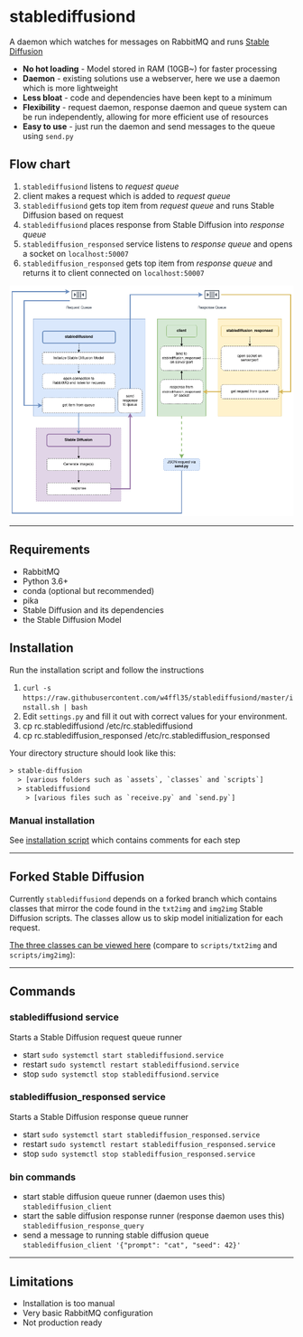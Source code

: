 # stablediffusiond

A daemon which watches for messages on RabbitMQ and runs [Stable Diffusion](https://github.com/CompVis/stable-diffusion)

- **No hot loading** - Model stored in RAM (10GB~) for faster processing
- **Daemon** - existing solutions use a webserver, here we use a daemon which is more lightweight
- **Less bloat** - code and dependencies have been kept to a minimum
- **Flexibility** - request daemon, response daemon and queue system can be run independently, allowing for more efficient use of resources
- **Easy to use** - just run the daemon and send messages to the queue using `send.py`

## Flow chart

1. `stablediffusiond` listens to _request queue_
2. client makes a request which is added to _request queue_
3. `stablediffusiond` gets top item from _request queue_ and runs Stable Diffusion based on request
4. `stablediffusiond` places response from Stable Diffusion into _response queue_
5. `stablediffusion_responsed` service listens to _response queue_ and opens a socket on `localhost:50007`
6. `stablediffusion_responsed` gets top item from _response queue_ and returns it to client connected on `localhost:50007`

![img.png](src/stablediffusiond_flowchart.png)

---

## Requirements

- RabbitMQ
- Python 3.6+
- conda (optional but recommended)
- pika
- Stable Diffusion and its dependencies
- the Stable Diffusion Model

## Installation

Run the installation script and follow the instructions

1. `curl -s https://raw.githubusercontent.com/w4ffl35/stablediffusiond/master/install.sh | bash`
2. Edit `settings.py` and fill it out with correct values for your environment.
3. cp rc.stablediffusiond /etc/rc.stablediffusiond
4. cp rc.stablediffusion_responsed /etc/rc.stablediffusion_responsed

Your directory structure should look like this:

```
> stable-diffusion
  > [various folders such as `assets`, `classes` and `scripts`]
  > stablediffusiond
    > [various files such as `receive.py` and `send.py`]
```

### Manual installation

See [installation script](https://github.com/w4ffl35/stablediffusiond/install.sh) which contains comments for each step

---

## Forked Stable Diffusion

Currently `stablediffusiond` depends on a forked branch which contains classes that mirror the code found in the 
`txt2img` and `img2img` Stable Diffusion scripts. The classes allow us to skip model initialization for each request.

[The three classes can be viewed here](https://github.com/w4ffl35/stable-diffusion/tree/feature/add-classes/classes) (compare to `scripts/txt2img` and `scripts/img2img`):

---

## Commands

### stablediffusiond service

Starts a Stable Diffusion request queue runner
 
- start `sudo systemctl start stablediffusiond.service`
- restart `sudo systemctl restart stablediffusiond.service`
- stop `sudo systemctl stop stablediffusiond.service`


### stablediffusion_responsed service

Starts a Stable Diffusion response queue runner
 
- start `sudo systemctl start stablediffusion_responsed.service`
- restart `sudo systemctl restart stablediffusion_responsed.service`
- stop `sudo systemctl stop stablediffusion_responsed.service`

### bin commands

- start stable diffusion queue runner (daemon uses this) `stablediffusion_client`
- start the sable diffusion response runner (response daemon uses this) `stablediffusion_response_query`
- send a message to running stable diffusion queue `stablediffusion_client '{"prompt": "cat", "seed": 42}'`

---

## Limitations

- Installation is too manual
- Very basic RabbitMQ configuration
- Not production ready

